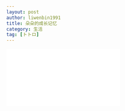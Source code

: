 ```yaml
---
layout: post
author: liwenbin1991
title: 朵朵的成长记忆
category: 生活
tag: [トトロ]
---
```

<iframe src="//www.bilibili.com/blackboard/player.html?aid=11558667&cid=19103943&page=1" scrolling="no" border="0" frameborder="no" framespacing="0"></iframe>

